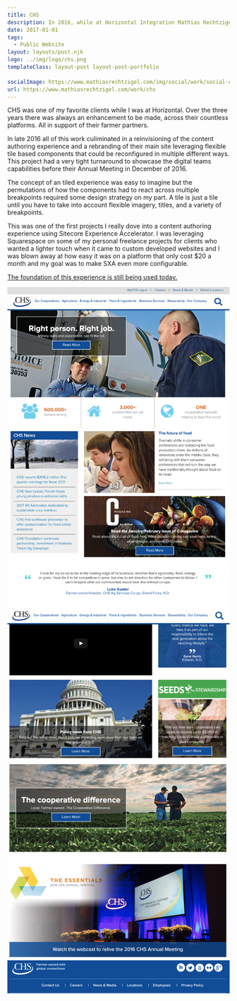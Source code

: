 ```yaml
---
title: CHS
description: In 2016, while at Horizontal Integration Mathias Rechtzigel redesigned CHS Inc leveraging a component based architecture using Sitecore Experience Accelerator.
date: 2017-01-01
tags:
  - Public Website
layout: layouts/post.njk
logo: ../img/logo/chs.png
templateClass: layout-post layout-post-portfolio

socialImage: https://www.mathiasrechtzigel.com/img/social/work/social-chs.png
url: https://www.mathiasrechtzigel.com/work/chs
---
```


<p class="lead-p">CHS was one of my favorite clients while I was at Horizontal. Over the three years there was always an enhancement to be made, across their countless platforms. All in support of their farmer partners.</p>

In late 2016 all of this work culiminated in a reinvisioning of the content authoring experience and a rebranding of their main site leveraging flexible tile based components that could be reconfigured in multiple different ways. This project had a very tight turnaround to showcase the digital teams capabilities before their Annual Meeting in December of 2016.

The concept of an tiled experience was easy to imagine but the permutations of how the components had to react across multiple breakpoints required some design strategy on my part. A tile is just a tile until you have to take into account flexible imagery, titles, and a variety of breakpoints.

This was one of the first projects I really dove into a content authoring experience using Sitecore Experience Accelerator. I was leveraging Squarespace on some of my personal freelance projects for clients who wanted a lighter touch when it came to custom developed websites and I was blown away at how easy it was on a platform that only cost $20 a month and my goal was to make SXA even more configurable.

<a href="https://www.chsinc.com/">The foundation of this experience is still being used today.</a>

<img src="/img/chs/chs-tile1.png" alt="Screenshot of the tiled experience."/>
<img src="/img/chs/chs-tile2.png" alt="Screenshot of another tiled experience.."/>
